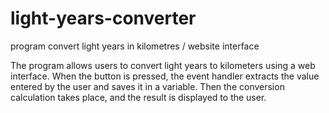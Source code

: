 # light-years-converter
program convert light years in kilometres / website interface

The program allows users to convert light years to kilometers using a web interface.
 When the button is pressed, the event handler extracts the value entered by the 
user and saves it in a variable. Then the conversion calculation takes place, 
and the result is displayed to the user.
